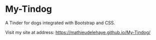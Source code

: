 # My-Tindog
A Tinder for dogs integrated with Bootstrap and CSS.  

Visit my site at address: https://mathieudelehaye.github.io/My-Tindog/ 
